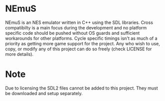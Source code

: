 # NEmuS
NEmuS is an NES emulator written in C++ using the SDL libraries. Cross compatibilty is a main focus during the development and no platform specific code should be pushed without OS guards and sufficient workarounds for other platforms. Cycle specific timings isn't as much of a priority as getting more game support for the project. Any who wish to use, copy, or modify any of this project can do so freely (check LICENSE for more details).

# Note
Due to licensing the SDL2 files cannot be added to this project. They must be downloaded and setup separately.
